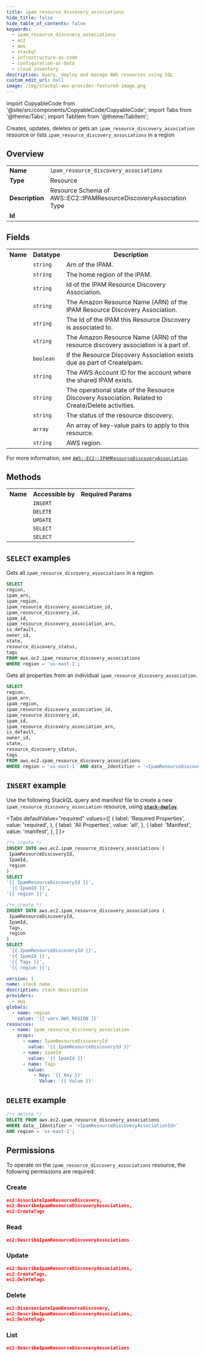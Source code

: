 ```yaml
---
title: ipam_resource_discovery_associations
hide_title: false
hide_table_of_contents: false
keywords:
  - ipam_resource_discovery_associations
  - ec2
  - aws
  - stackql
  - infrastructure-as-code
  - configuration-as-data
  - cloud inventory
description: Query, deploy and manage AWS resources using SQL
custom_edit_url: null
image: /img/stackql-aws-provider-featured-image.png
---
```


import CopyableCode from '@site/src/components/CopyableCode/CopyableCode';
import Tabs from '@theme/Tabs';
import TabItem from '@theme/TabItem';

Creates, updates, deletes or gets an <code>ipam_resource_discovery_association</code> resource or lists <code>ipam_resource_discovery_associations</code> in a region

## Overview
<table>
<tbody>
<tr><td><b>Name</b></td><td><code>ipam_resource_discovery_associations</code></td></tr>
<tr><td><b>Type</b></td><td>Resource</td></tr>
<tr><td><b>Description</b></td><td>Resource Schema of AWS::EC2::IPAMResourceDiscoveryAssociation Type</td></tr>
<tr><td><b>Id</b></td><td><CopyableCode code="aws.ec2.ipam_resource_discovery_associations" /></td></tr>
</tbody>
</table>

## Fields
<table>
<tbody>
<tr><th>Name</th><th>Datatype</th><th>Description</th></tr><tr><td><CopyableCode code="ipam_arn" /></td><td><code>string</code></td><td>Arn of the IPAM.</td></tr>
<tr><td><CopyableCode code="ipam_region" /></td><td><code>string</code></td><td>The home region of the IPAM.</td></tr>
<tr><td><CopyableCode code="ipam_resource_discovery_association_id" /></td><td><code>string</code></td><td>Id of the IPAM Resource Discovery Association.</td></tr>
<tr><td><CopyableCode code="ipam_resource_discovery_id" /></td><td><code>string</code></td><td>The Amazon Resource Name (ARN) of the IPAM Resource Discovery Association.</td></tr>
<tr><td><CopyableCode code="ipam_id" /></td><td><code>string</code></td><td>The Id of the IPAM this Resource Discovery is associated to.</td></tr>
<tr><td><CopyableCode code="ipam_resource_discovery_association_arn" /></td><td><code>string</code></td><td>The Amazon Resource Name (ARN) of the resource discovery association is a part of.</td></tr>
<tr><td><CopyableCode code="is_default" /></td><td><code>boolean</code></td><td>If the Resource Discovery Association exists due as part of CreateIpam.</td></tr>
<tr><td><CopyableCode code="owner_id" /></td><td><code>string</code></td><td>The AWS Account ID for the account where the shared IPAM exists.</td></tr>
<tr><td><CopyableCode code="state" /></td><td><code>string</code></td><td>The operational state of the Resource Discovery Association. Related to Create/Delete activities.</td></tr>
<tr><td><CopyableCode code="resource_discovery_status" /></td><td><code>string</code></td><td>The status of the resource discovery.</td></tr>
<tr><td><CopyableCode code="tags" /></td><td><code>array</code></td><td>An array of key-value pairs to apply to this resource.</td></tr>
<tr><td><CopyableCode code="region" /></td><td><code>string</code></td><td>AWS region.</td></tr>
</tbody>
</table>

For more information, see <a href="https://docs.aws.amazon.com/AWSCloudFormation/latest/UserGuide/aws-resource-ec2-ipamresourcediscoveryassociation.html"><code>AWS::EC2::IPAMResourceDiscoveryAssociation</code></a>.

## Methods

<table>
<tbody>
  <tr>
    <th>Name</th>
    <th>Accessible by</th>
    <th>Required Params</th>
  </tr>
  <tr>
    <td><CopyableCode code="create_resource" /></td>
    <td><code>INSERT</code></td>
    <td><CopyableCode code="IpamId, IpamResourceDiscoveryId, region" /></td>
  </tr>
  <tr>
    <td><CopyableCode code="delete_resource" /></td>
    <td><code>DELETE</code></td>
    <td><CopyableCode code="data__Identifier, region" /></td>
  </tr>
  <tr>
    <td><CopyableCode code="update_resource" /></td>
    <td><code>UPDATE</code></td>
    <td><CopyableCode code="data__Identifier, data__PatchDocument, region" /></td>
  </tr>
  <tr>
    <td><CopyableCode code="list_resources" /></td>
    <td><code>SELECT</code></td>
    <td><CopyableCode code="region" /></td>
  </tr>
  <tr>
    <td><CopyableCode code="get_resource" /></td>
    <td><code>SELECT</code></td>
    <td><CopyableCode code="data__Identifier, region" /></td>
  </tr>
</tbody>
</table>

## `SELECT` examples
Gets all <code>ipam_resource_discovery_associations</code> in a region.
```sql
SELECT
region,
ipam_arn,
ipam_region,
ipam_resource_discovery_association_id,
ipam_resource_discovery_id,
ipam_id,
ipam_resource_discovery_association_arn,
is_default,
owner_id,
state,
resource_discovery_status,
tags
FROM aws.ec2.ipam_resource_discovery_associations
WHERE region = 'us-east-1';
```
Gets all properties from an individual <code>ipam_resource_discovery_association</code>.
```sql
SELECT
region,
ipam_arn,
ipam_region,
ipam_resource_discovery_association_id,
ipam_resource_discovery_id,
ipam_id,
ipam_resource_discovery_association_arn,
is_default,
owner_id,
state,
resource_discovery_status,
tags
FROM aws.ec2.ipam_resource_discovery_associations
WHERE region = 'us-east-1' AND data__Identifier = '<IpamResourceDiscoveryAssociationId>';
```

## `INSERT` example

Use the following StackQL query and manifest file to create a new <code>ipam_resource_discovery_association</code> resource, using [__`stack-deploy`__](https://pypi.org/project/stack-deploy/).

<Tabs
    defaultValue="required"
    values={[
      { label: 'Required Properties', value: 'required', },
      { label: 'All Properties', value: 'all', },
      { label: 'Manifest', value: 'manifest', },
    ]
}>
<TabItem value="required">

```sql
/*+ create */
INSERT INTO aws.ec2.ipam_resource_discovery_associations (
 IpamResourceDiscoveryId,
 IpamId,
 region
)
SELECT 
'{{ IpamResourceDiscoveryId }}',
 '{{ IpamId }}',
'{{ region }}';
```
</TabItem>
<TabItem value="all">

```sql
/*+ create */
INSERT INTO aws.ec2.ipam_resource_discovery_associations (
 IpamResourceDiscoveryId,
 IpamId,
 Tags,
 region
)
SELECT 
 '{{ IpamResourceDiscoveryId }}',
 '{{ IpamId }}',
 '{{ Tags }}',
 '{{ region }}';
```
</TabItem>
<TabItem value="manifest">

```yaml
version: 1
name: stack name
description: stack description
providers:
  - aws
globals:
  - name: region
    value: '{{ vars.AWS_REGION }}'
resources:
  - name: ipam_resource_discovery_association
    props:
      - name: IpamResourceDiscoveryId
        value: '{{ IpamResourceDiscoveryId }}'
      - name: IpamId
        value: '{{ IpamId }}'
      - name: Tags
        value:
          - Key: '{{ Key }}'
            Value: '{{ Value }}'

```
</TabItem>
</Tabs>

## `DELETE` example

```sql
/*+ delete */
DELETE FROM aws.ec2.ipam_resource_discovery_associations
WHERE data__Identifier = '<IpamResourceDiscoveryAssociationId>'
AND region = 'us-east-1';
```

## Permissions

To operate on the <code>ipam_resource_discovery_associations</code> resource, the following permissions are required:

### Create
```json
ec2:AssociateIpamResourceDiscovery,
ec2:DescribeIpamResourceDiscoveryAssociations,
ec2:CreateTags
```

### Read
```json
ec2:DescribeIpamResourceDiscoveryAssociations
```

### Update
```json
ec2:DescribeIpamResourceDiscoveryAssociations,
ec2:CreateTags,
ec2:DeleteTags
```

### Delete
```json
ec2:DisassociateIpamResourceDiscovery,
ec2:DescribeIpamResourceDiscoveryAssociations,
ec2:DeleteTags
```

### List
```json
ec2:DescribeIpamResourceDiscoveryAssociations
```
